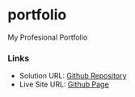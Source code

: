 # portfolio
My Profesional Portfolio


### Links

- Solution URL: [Github Repository](https://github.com/Deadflight/portfolio)
- Live Site URL: [Github Page](https://deadflight.github.io/portfolio)


